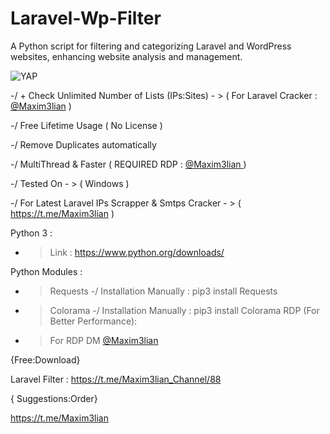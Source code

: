 # Laravel-Wp-Filter
A Python script for filtering and categorizing Laravel and WordPress websites, enhancing website analysis and management.

<img alt="YAP" src="https://imgur.com/NGwOCER.png">

-/ + Check Unlimited Number of Lists (IPs:Sites) - > ( For Laravel Cracker : [@Maxim3lian](https://t.me/Maxim3lian) )

-/ Free Lifetime Usage ( No License )

-/ Remove Duplicates automatically

-/ MultiThread & Faster ( REQUIRED RDP : [@Maxim3lian ](https://t.me/Maxim3lian))

-/ Tested On - > ( Windows )

-/ For Latest Laravel IPs Scrapper & Smtps Cracker - > ( https://t.me/Maxim3lian )

Python 3 :
- > Link : https://www.python.org/downloads/

Python Modules :
- > Requests -/ Installation Manually : pip3 install Requests
- > Colorama -/ Installation Manually : pip3 install Colorama
RDP (For Better Performance):
- > For RDP DM [@Maxim3lian](https://t.me/Maxim3lian)

{Free:Download}

Laravel Filter : https://t.me/Maxim3lian_Channel/88

{ Suggestions:Order}

https://t.me/Maxim3lian
